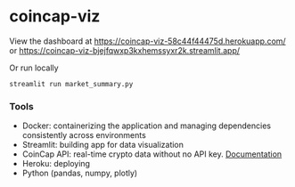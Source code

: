 # coincap-viz

View the dashboard at https://coincap-viz-58c44f44475d.herokuapp.com/
or https://coincap-viz-bjejfqwxp3kxhemssyxr2k.streamlit.app/

Or run locally
```
streamlit run market_summary.py
```

### Tools
- Docker: containerizing the application and managing dependencies consistently across environments
- Streamlit: building app for data visualization
- CoinCap API: real-time crypto data without no API key. [Documentation](https://docs.coincap.io/)
- Heroku: deploying
- Python (pandas, numpy, plotly)
